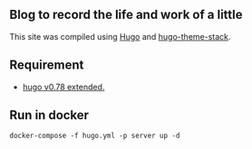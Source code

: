 
## Blog to record the life and work of a little 

This site was compiled using [Hugo](https://gohugo.io/) and [hugo-theme-stack](https://github.com/CaiJimmy/hugo-theme-stack).

## Requirement
* [hugo v0.78 extended.](https://github.com/gohugoio/hugo/releases/tag/v0.78.0)

## Run in docker
``` shell
docker-compose -f hugo.yml -p server up -d
```